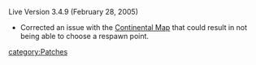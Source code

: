 Live Version 3.4.9 (February 28, 2005)

-   Corrected an issue with the [Continental
    Map](Continental_Map "wikilink") that could result in not being able
    to choose a respawn point.

[category:Patches](category:Patches "wikilink")